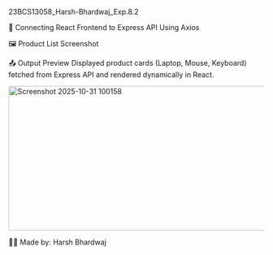 23BCS13058_Harsh-Bhardwaj_Exp.8.2

🛒 Connecting React Frontend to Express API Using Axios

🖼️ Product List Screenshot

📤 Output Preview
Displayed product cards (Laptop, Mouse, Keyboard) fetched from Express API and rendered dynamically in React.

<img width="872" height="285" alt="Screenshot 2025-10-31 100158" src="https://github.com/user-attachments/assets/892dbf47-22ce-4ff1-87b6-56cc98ad6ac4" />

👨‍💻 Made by:
Harsh Bhardwaj
